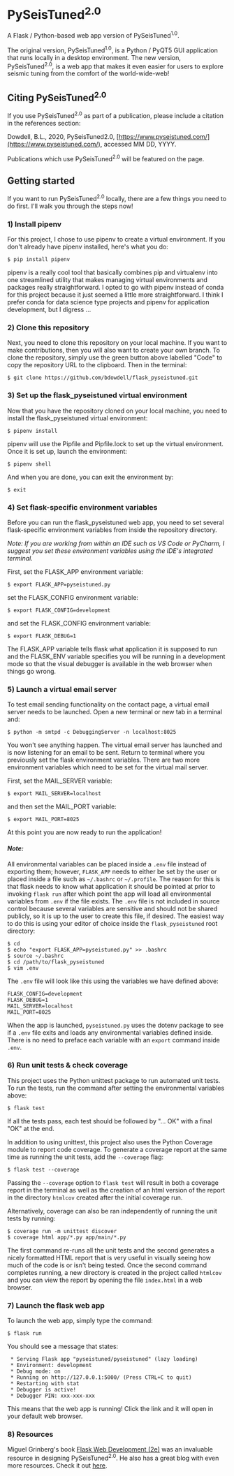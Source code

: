 # PySeisTuned<sup>2.0</sup>
A Flask / Python-based web app version of PySeisTuned<sup>1.0</sup>.

The original version, PySeisTuned<sup>1.0</sup>, is a Python / PyQT5 GUI application that runs locally in a desktop 
environment. The new version, PySeisTuned<sup>2.0</sup>, is a web app that makes it even easier for users to explore 
seismic tuning from the comfort of the world-wide-web!

## Citing PySeisTuned<sup>2.0</sup>
If you use PySeisTuned<sup>2.0</sup> as part of a publication, please include a citation in the references section:

Dowdell, B.L., 2020, PySeisTuned2.0, [https://www.pyseistuned.com/](https://www.pyseistuned.com/), accessed MM DD, YYYY.

Publications which use PySeisTuned<sup>2.0</sup> will be featured on the page.

## Getting started
If you want to run PySeisTuned<sup>2.0</sup> locally, there are a few things you need to do first. I'll walk you through 
the steps now!

### 1) Install pipenv
For this project, I chose to use pipenv to create a virtual environment. If you don't already have pipenv installed, 
here's what you do:

`$ pip install pipenv`

pipenv is a really cool tool that basically combines pip and virtualenv into one streamlined utility that makes managing 
virtual environments and packages really straightforward. I opted to go with pipenv instead of conda for this project 
because it just seemed a little more straightforward. I think I prefer conda for data science type projects and pipenv 
for application development, but I digress ...

### 2) Clone this repository
Next, you need to clone this repository on your local machine. If you want to make contributions, then you will also 
want to create your own branch. To clone the repository, simply use the green button above labelled "Code" to copy the 
repository URL to the clipboard. Then in the terminal:

`$ git clone https://github.com/bdowdell/flask_pyseistuned.git`

### 3) Set up the flask_pyseistuned virtual environment
Now that you have the repository cloned on your local machine, you need to install the flask_pyseistuned virtual 
environment:

`$ pipenv install`

pipenv will use the Pipfile and Pipfile.lock to set up the virtual environment. Once it is set up, launch the 
environment:

`$ pipenv shell`

And when you are done, you can exit the environment by:

`$ exit`

### 4) Set flask-specific environment variables
Before you can run the flask_pyseistuned web app, you need to set several flask-specific environment variables from 
inside the repository directory. 

*Note: If you are working from within an IDE such as VS Code or PyCharm, I suggest you set these environment variables 
using the IDE's integrated terminal.*

First, set the FLASK_APP environment variable:

`$ export FLASK_APP=pyseistuned.py`

set the FLASK_CONFIG environment variable:

`$ export FLASK_CONFIG=development`

and set the FLASK_CONFIG environment variable:

`$ export FLASK_DEBUG=1`

The FLASK_APP variable tells flask what application it is supposed to run and the FLASK_ENV variable specifies you will 
be running in a development mode so that the visual debugger is available in the web browser when things go wrong.

### 5) Launch a virtual email server
To test email sending functionality on the contact page, a virtual email server needs to be launched. Open a new 
terminal or new tab in a terminal and:

`$ python -m smtpd -c DebuggingServer -n localhost:8025`

You won't see anything happen. The virtual email server has launched and is now listening for an email to be sent. 
Return to terminal where you previously set the flask environment variables. There are two more environment variables 
which need to be set for the virtual mail server.

First, set the MAIL_SERVER variable:

`$ export MAIL_SERVER=localhost`

and then set the MAIL_PORT variable:

`$ export MAIL_PORT=8025`

At this point you are now ready to run the application!

#### *Note:*

All environmental variables can be placed inside a `.env` file instead of exporting them; however, `FLASK_APP` 
needs to either be set by the user or placed inside a file such as `~/.bashrc` or `~/.profile`. The reason for this is 
that flask needs to know what application it should be pointed at prior to invoking `flask run` after which point the 
app will load all environmental variables from `.env` if the file exists. The `.env` file is not included in source 
control because several variables are sensitive and should not be shared publicly, so it is up to the user to create 
this file, if desired. The easiest way to do this is using your editor of choice inside the `flask_pyseistuned` root 
directory:

```
$ cd
$ echo "export FLASK_APP=pyseistuned.py" >> .bashrc
$ source ~/.bashrc
$ cd /path/to/flask_pyseistuned
$ vim .env
```

The `.env` file will look like this using the variables we have defined above:

```
FLASK_CONFIG=development
FLASK_DEBUG=1
MAIL_SERVER=localhost
MAIL_PORT=8025
```

When the app is launched, `pyseistuned.py` uses the dotenv package to see if a `.env` file exits and loads any 
environmental variables defined inside. There is no need to preface each variable with an `export` command inside 
`.env`.

### 6) Run unit tests & check coverage
This project uses the Python unittest package to run automated unit tests. To run the tests, run the command after 
setting the environmental variables above:

`$ flask test`

If all the tests pass, each test should be followed by "... OK" with a final "OK" at the end.

In addition to using unittest, this project also uses the Python Coverage module to report code coverage. To generate 
a coverage report at the same time as running the unit tests, add the `--coverage` flag:

`$ flask test --coverage`

Passing the `--coverage` option to `flask test` will result in both a coverage report in the terminal as 
well as the creation of an html version of the report in the directory `htmlcov` created after the initial coverage run.

Alternatively, coverage can also be ran independently of running the unit tests by running:

```
$ coverage run -m unittest discover
$ coverage html app/*.py app/main/*.py
```

The first command re-runs all the unit tests and the second generates a nicely formatted HTML report that is very useful 
in visually seeing how much of the code is or isn't being tested. Once the second command completes running, a new 
directory is created in the project called `htmlcov` and you can view the report by opening the file `index.html` in a 
web browser.

### 7) Launch the flask web app
To launch the web app, simply type the command:

`$ flask run`

You should see a message that states:

```
 * Serving Flask app "pyseistuned/pyseistuned" (lazy loading)
 * Environment: development
 * Debug mode: on
 * Running on http://127.0.0.1:5000/ (Press CTRL+C to quit)
 * Restarting with stat
 * Debugger is active!
 * Debugger PIN: xxx-xxx-xxx
```
This means that the web app is running! Click the link and it will open in your default web browser.

### 8) Resources
Miguel Grinberg's book 
[Flask Web Development (2e)](https://www.oreilly.com/library/view/flask-web-development/9781491991725/) 
was an invaluable resource in designing PySeisTuned<sup>2.0</sup>. He also has a great blog with even more resources. 
Check it out [here](blog.miguelgrinberg.com).
